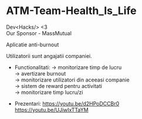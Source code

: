 # ATM-Team-Health_Is_Life
Dev&lt;Hacks/> &lt;3  
Our Sponsor - MassMutual  


Aplicatie anti-burnout

Utilizatorii sunt angajatii companiei.

- Functionalitati:
    -> monitorizare timp de lucru  
    -> avertizare burnout  
    -> monitorizare utilizatori din aceeasi companie  
    -> sistem de reward pentru activitati  
    -> monitorizare timp lucru/zi  
    
 - Prezentari:
https://youtu.be/d2HPoDCCBr0
https://youtu.be/UJiwIxTTaYM
